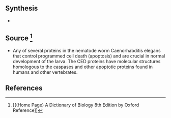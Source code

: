 ## Synthesis
- 
## Source [^1]
- Any of several proteins in the nematode worm Caenorhabditis elegans that control programmed cell death (apoptosis) and are crucial in normal development of the larva. The CED proteins have molecular structures homologous to the caspases and other apoptotic proteins found in humans and other vertebrates.
## References

[^1]: [[(Home Page) A Dictionary of Biology 8th Edition by Oxford Reference]]